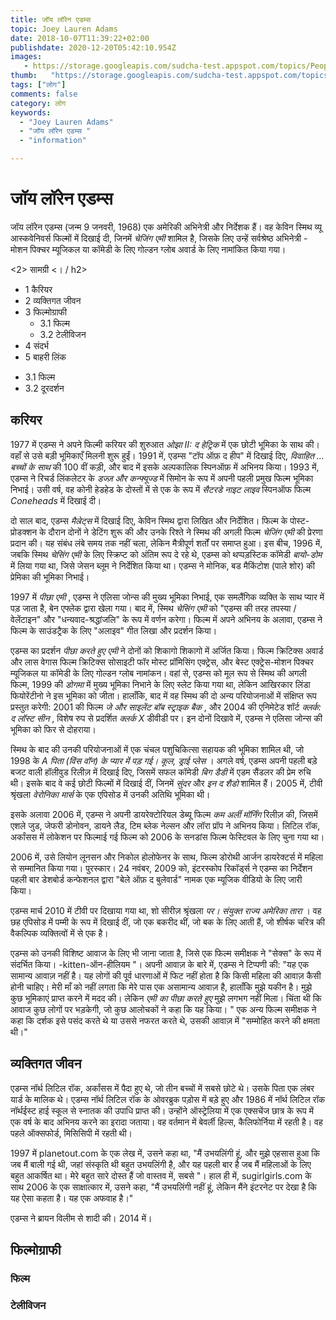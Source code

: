 ```yaml
---
title: जॉय लॉरेन एडम्स 
topic: Joey Lauren Adams
date: 2018-10-07T11:39:22+02:00
publishdate: 2020-12-20T05:42:10.954Z
images: 
   - https://storage.googleapis.com/sudcha-test.appspot.com/topics/People/joey_lauren_adams/1.jpeg
thumb:   "https://storage.googleapis.com/sudcha-test.appspot.com/topics/People/joey_lauren_adams/thumb.jpeg"
tags: ["लोग"]
comments: false
category: लोग
keywords: 
  - "Joey Lauren Adams"
  - "जॉय लॉरेन एडम्स "
  - "information"

---
```

<h1> जॉय लॉरेन एडम्स </h1> <p> </p> <p> जॉय लॉरेन एडम्स (जन्म 9 जनवरी, 1968) एक अमेरिकी अभिनेत्री और निर्देशक हैं। वह केविन स्मिथ व्यू आस्कवेनिवर्स फिल्मों में दिखाई दी, जिनमें <i> चेजिंग एमी </i> शामिल है, जिसके लिए उन्हें सर्वश्रेष्ठ अभिनेत्री - मोशन पिक्चर म्यूजिकल या कॉमेडी के लिए गोल्डन ग्लोब अवार्ड के लिए नामांकित किया गया। </p> <2> सामग्री <। / h2> <ul> <li> 1 कैरियर </li> <li> 2 व्यक्तिगत जीवन </li> <li> 3 फिल्मोग्राफी <ul> <li> 3.1 फिल्म </li> <li> 3.2 टेलीविजन </li > </ul> </li> <li> 4 संदर्भ </li> <li> 5 बाहरी लिंक </li> </ul> <ul> <li> 3.1 फिल्म </li> <li> 3.2 दूरदर्शन </li> </ul> <h2> करियर </h2> <p> 1977 में एडम्स ने अपने फिल्मी करियर की शुरुआत <i> ओझा II: द हेट्रिक </i> में एक छोटी भूमिका के साथ की। वहाँ से उसे बड़ी भूमिकाएँ मिलनी शुरू हुईं। 1991 में, एडम्स "टॉप ऑफ़ द हीप" में दिखाई दिए, <i> विवाहित ... बच्चों के साथ </i> की 100 वीं कड़ी, और बाद में इसके अल्पकालिक स्पिनऑफ़ में अभिनय किया। 1993 में, एडम्स ने रिचर्ड लिंकलेटर के <i> डज्ज़ और कन्फ्यूज्ड </i> में सिमोन के रूप में अपनी पहली प्रमुख फिल्म भूमिका निभाई। उसी वर्ष, वह कोनी हेडहेड के दोस्तों में से एक के रूप में <i> सैटरडे नाइट लाइव </i> स्पिनऑफ फिल्म <i> Coneheads </i> में दिखाई दी। </p> <p> दो साल बाद, एडम्स <i> मैल्रेट्स </i> में दिखाई दिए, केविन स्मिथ द्वारा लिखित और निर्देशित। फिल्म के पोस्ट-प्रोडक्शन के दौरान दोनों ने डेटिंग शुरू की और उनके रिश्ते ने स्मिथ की अगली फिल्म <i> चेजिंग एमी </i> की प्रेरणा प्रदान की। यह संबंध लंबे समय तक नहीं चला, लेकिन मैत्रीपूर्ण शर्तों पर समाप्त हुआ। इस बीच, 1996 में, जबकि स्मिथ <i> चेसिंग एमी </i> के लिए स्क्रिप्ट को अंतिम रूप दे रहे थे, एडम्स को थप्पड़स्टिक कॉमेडी <i> बायो-डोम </i> में लिया गया था, जिसे जेसन ब्लूम ने निर्देशित किया था। एडम्स ने मोनिक, बड मैकिंटोश (पाले शोर) की प्रेमिका की भूमिका निभाई। </p> <p> 1997 में <i> पीछा एमी </i>, एडम्स ने एलिसा जोन्स की मुख्य भूमिका निभाई, एक समलैंगिक व्यक्ति के साथ प्यार में पड़ जाता है, बेन एफ्लेक द्वारा खेला गया। बाद में, स्मिथ <i> चेसिंग एमी </i> को "एडम्स की तरह तपस्या / वेलेंटाइन" और "धन्यवाद-श्रद्धांजलि" के रूप में वर्णन करेगा। फिल्म में अपने अभिनय के अलावा, एडम्स ने फिल्म के साउंडट्रैक के लिए "अलाइव" गीत लिखा और प्रदर्शन किया। </p> <p> एडम्स का प्रदर्शन <i> पीछा करते हुए एमी </i> ने दोनों को शिकागो शिकागो में अर्जित किया। फिल्म क्रिटिक्स अवार्ड और लास वेगास फिल्म क्रिटिक्स सोसाइटी फॉर मोस्ट प्रॉमिसिंग एक्ट्रेस, और बेस्ट एक्ट्रेस-मोशन पिक्चर म्यूजिकल या कॉमेडी के लिए गोल्डन ग्लोब नामांकन। वहां से, एडम्स को मूल रूप से स्मिथ की अगली फिल्म, 1999 की <i> डोगमा </i> में मुख्य भूमिका निभाने के लिए स्लेट किया गया था, लेकिन आखिरकार लिंडा फियोरेंटीनो ने इस भूमिका को जीता। हालाँकि, बाद में वह स्मिथ की दो अन्य परियोजनाओं में संक्षिप्त रूप प्रस्तुत करेगी: 2001 की फिल्म <i> जे और साइलेंट बॉब स्ट्राइक बैक </i>, और 2004 की एनिमेटेड शॉर्ट <i> क्लर्क: द लॉस्ट सीन </i>, विशेष रुप से प्रदर्शित <i> क्लर्क X </i> डीवीडी पर। इन दोनों दिखावे में, एडम्स ने एलिसा जोन्स की भूमिका को फिर से दोहराया। </p> <p> स्मिथ के बाद की उनकी परियोजनाओं में एक चंचल पशुचिकित्सा सहायक की भूमिका शामिल थी, जो 1998 के <i> A पिता (विंस वॉन) के प्यार में पड़ गई। कूल, ड्राई प्लेस </i>। अगले वर्ष, एडम्स अपनी पहली बड़े बजट वाली हॉलीवुड रिलीज़ में दिखाई दिए, जिसमें सफल कॉमेडी <i> बिग डैडी </i> में एडम सैंडलर की प्रेम रुचि थी। इसके बाद वे कई छोटी फिल्मों में दिखाई दीं, जिनमें <i> सुंदर </i> और <i> इन द शैडो </i> शामिल हैं। 2005 में, टीवी श्रृंखला <i> वेरोनिका मार्स </i> के एक एपिसोड में उनकी अतिथि भूमिका थी। </p> <p> इसके अलावा 2006 में, एडम्स ने अपनी डायरेक्टोरियल डेब्यू फिल्म <i> कम अर्ली मॉर्निंग </i> रिलीज़ की, जिसमें एशले जुड, जेफरी डोनोवन, डायने लैड, टिम ब्लेक नेल्सन और लॉरा प्रॉप ने अभिनय किया। लिटिल रॉक, अर्कांसस में लोकेशन पर फिल्माई गई फिल्म को 2006 के सनडांस फिल्म फेस्टिवल के लिए चुना गया था। </p> <p> 2006 में, उसे लियोन लूनसन और निकोल होलोफेनर के साथ, फिल्म डोरोथी आर्जन डायरेक्टर्स में महिला से सम्मानित किया गया। पुरस्कार। 24 नवंबर, 2009 को, इंटरस्कोप रिकॉर्ड्स ने एडम्स का निर्देशन पहली बार डेशबोर्ड कन्फेशनल द्वारा "बेले ऑफ़ द बुलेवार्ड" नामक एक म्यूजिक वीडियो के लिए जारी किया। </p> <p> एडम्स मार्च 2010 में टीवी पर दिखाया गया था, शो सीरीज़ श्रृंखला <i> पर। संयुक्त राज्य अमेरिका तारा </i>। वह छह एपिसोड में पम्मी के रूप में दिखाई दीं, जो एक बकरीद थीं, जो बक के लिए आती हैं, जो शीर्षक चरित्र की वैकल्पिक व्यक्तित्वों में से एक है। </p> <p> एडम्स को उनकी विशिष्ट आवाज के लिए भी जाना जाता है, जिसे एक फिल्म समीक्षक ने "सेक्स" के रूप में संदर्भित किया। -kitten-ऑन-हीलियम "। अपनी आवाज़ के बारे में, एडम्स ने टिप्पणी की: "यह एक सामान्य आवाज़ नहीं है। यह लोगों की पूर्व धारणाओं में फिट नहीं होता है कि किसी महिला की आवाज़ कैसी होनी चाहिए। मेरी माँ को नहीं लगता कि मेरे पास एक असामान्य आवाज़ है, हालाँकि मुझे यकीन है। मुझे कुछ भूमिकाएं प्राप्त करने में मदद की। लेकिन <i> एमी का पीछा करते हुए </i> मुझे लगभग नहीं मिला। चिंता थी कि आवाज कुछ लोगों पर भड़केगी, जो कुछ आलोचकों ने कहा कि यह किया। " एक अन्य फिल्म समीक्षक ने कहा कि दर्शक इसे पसंद करते थे या उससे नफरत करते थे, उसकी आवाज़ में "सम्मोहित करने की क्षमता थी।" </p> <h2> व्यक्तिगत जीवन </h2> <p> एडम्स नॉर्थ लिटिल रॉक, अर्कांसस में पैदा हुए थे, जो तीन बच्चों में सबसे छोटे थे। उसके पिता एक लंबर यार्ड के मालिक थे। एडम्स नॉर्थ लिटिल रॉक के ओवरब्रुक पड़ोस में बड़े हुए और 1986 में नॉर्थ लिटिल रॉक नॉर्थईस्ट हाई स्कूल से स्नातक की उपाधि प्राप्त की। उन्होंने ऑस्ट्रेलिया में एक एक्सचेंज छात्र के रूप में एक वर्ष के बाद अभिनय करने का इरादा जताया। वह वर्तमान में बेवर्ली हिल्स, कैलिफोर्निया में रहती है। वह पहले ऑक्सफोर्ड, मिसिसिपी में रहती थी। </p> <p> 1997 में planetout.com के एक लेख में, उसने कहा था, "मैं उभयलिंगी हूं, और मुझे एहसास हुआ कि जब मैं बाली गई थी, जहां संस्कृति थी बहुत उभयलिंगी है, और यह पहली बार है जब मैं महिलाओं के लिए बहुत आकर्षित था। मेरे बहुत सारे दोस्त हैं जो वास्तव में, सबसे "। हाल ही में, sugirlgirls.com के साथ 2006 के एक साक्षात्कार में, उसने कहा, "मैं उभयलिंगी नहीं हूं, लेकिन मैंने इंटरनेट पर देखा है कि यह ऐसा कहता है। यह एक अफवाह है।" </p> <p> एडम्स ने ब्रायन विलीम से शादी की। 2014 में। </p> <h2> फिल्मोग्राफी </h2> <h3> फिल्म </h3> <h3> टेलीविजन </h3> 